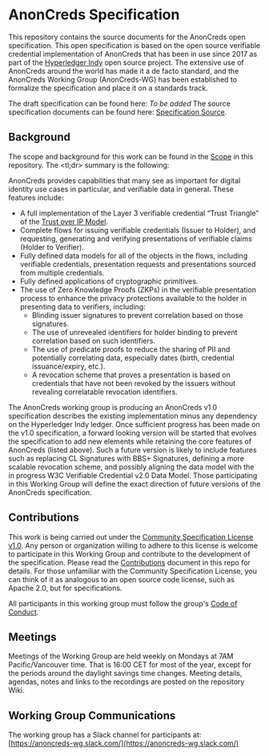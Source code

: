 # AnonCreds Specification

This repository contains the source documents for the AnonCreds open
specification. This open specification is based on the open source
verifiable credential implementation of AnonCreds that has been in use since 2017 as part of
the [Hyperledger Indy](https://www.hyperledger.org/projects/hyperledger-indy)
open source project. The extensive use of AnonCreds around the world has made it a de facto
standard, and the AnonCreds Working Group (AnonCreds-WG) has been established to formalize the
specification and place it on a standards track.

The draft specification can be found here: *To be added*
The source specification documents can be found here: [Specification Source](/spec).

## Background

The scope and background for this work can be found in the [Scope](2._Scope.md) in
this repository. The <tl;dr> summary is the following:

AnonCreds provides capabilities that many see as important for digital identity use cases in particular, and verifiable data in general. These features include:

- A full implementation of the Layer 3 verifiable credential “Trust Triangle” of the [Trust over IP Model](https://trustoverip.org/wp-content/toip-model/).
- Complete flows for issuing verifiable credentials (Issuer to Holder), and requesting, generating and verifying presentations of verifiable claims (Holder to Verifier).
- Fully defined data models for all of the objects in the flows, including verifiable credentials, presentation requests and presentations sourced from multiple credentials.
- Fully defined applications of cryptographic primitives.
- The use of Zero Knowledge Proofs (ZKPs) in the verifiable presentation process to enhance the privacy protections available to the holder in presenting data to verifiers, including:
  - Blinding issuer signatures to prevent correlation based on those signatures.
  - The use of unrevealed identifiers for holder binding to prevent correlation based on such identifiers.
  - The use of predicate proofs to reduce the sharing of PII and potentially correlating data, especially dates (birth, credential issuance/expiry, etc.).
  - A revocation scheme that proves a presentation is based on credentials that have not been revoked by the issuers without revealing correlatable revocation identifiers.

The AnonCreds working group is producing an AnonCreds v1.0 specification describes the existing implementation minus any dependency on the Hyperledger Indy ledger. Once
sufficient progress has been made on the v1.0 specification, a forward looking version will be started that evolves the specification to add new elements while
retaining the core features of AnonCreds (listed above). Such a future version is likely to include features such as replacing CL Signatures with BBS+ Signatures,
defining a more scalable revocation scheme, and possibly aligning the data model with the in progress W3C Verifiable Credential v2.0 Data Model. Those
participating in this Working Group will define the exact direction of future versions of the AnonCreds specification.

## Contributions

This work is being carried out under the [Community Specification License v1.0](1._Community_Specification_License-v1.md). Any person
or organization willing to adhere to this license is welcome to participate in this Working Group and contribute to the development
of the specification. Please read the [Contributions](6._Contributing.md) document in this repo for details. For those unfamiliar
with the Community Specification License, you can think of it as analogous to an open source code license, such as Apache 2.0,
but for specifications.

All participants in this working group must follow the group's [Code of Conduct](8._Code_of_Conduct.md).

## Meetings

Meetings of the Working Group are held weekly on Mondays at 7AM
Pacific/Vancouver time. That is 16:00 CET for most of the year, except for the
periods around the daylight savings time changes. Meeting details, agendas,
notes and links to the recordings are posted on the repository Wiki.

## Working Group Communications

The working group has a Slack channel for participants at: [https://anoncreds-wg.slack.com/](https://anoncreds-wg.slack.com/)
